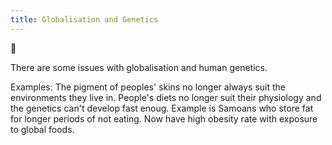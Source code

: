 ```yaml
---
title: Globalisation and Genetics
---
```

🌱

There are some issues with globalisation and human genetics.

Examples: The pigment of peoples' skins no longer always suit the environments they live in. People's diets no longer suit their physiology and the genetics can't develop fast enoug. Example is Samoans who store fat for longer periods of not eating. Now have high obesity rate with exposure to global foods.